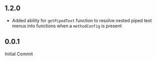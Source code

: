 ## 1.2.0
* Added ability for `getPipedText` function to resolve nested piped text menus into functions when a `methodConfig` is present

## 0.0.1
Initial Commit